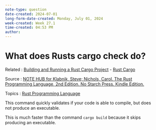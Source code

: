 ```yaml
---
note-type: question
date-created: 2024-07-01
long-form-date-created: Monday, July 01, 2024
week-created: Week 27.1
time-created: 04:53 PM
author:
---
```


# What does Rusts cargo check do?

Related : [Building and Running a Rust Cargo Project](Building%20and%20Running%20a%20Rust%20Cargo%20Project.md) - [Rust Cargo](Rust%20Cargo.md)

Source : [NOTE HUB for Klabnik, Steve; Nichols, Carol. The Rust Programming Language, 2nd Edition. No Starch Press. Kindle Edition.](NOTE%20HUB.md)

Topics : [Rust Programming Language](../../4-hub-notes-🚉/Rust.md)

This command quickly validates if your code is able to compile, but does not
produce an executable.

This is much faster than the command `cargo build` because it skips producing
an executable.
